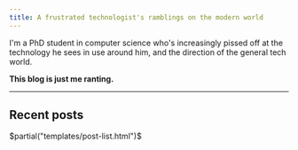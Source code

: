```yaml
---
title: A frustrated technologist's ramblings on the modern world
---
```

 
I'm a PhD student in computer science who's increasingly pissed off at the technology he sees in use around him, and the direction of the general tech world. 

**This blog is just me ranting.**

<hr></hr>

## Recent posts

$partial("templates/post-list.html")$